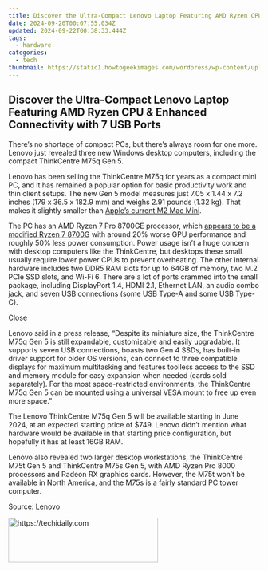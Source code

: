 ```yaml
---
title: Discover the Ultra-Compact Lenovo Laptop Featuring AMD Ryzen CPU & Enhanced Connectivity with 7 USB Ports
date: 2024-09-20T00:07:55.034Z
updated: 2024-09-22T00:38:33.444Z
tags:
  - hardware
categories:
  - tech
thumbnail: https://static1.howtogeekimages.com/wordpress/wp-content/uploads/2024/04/thinkcentre.jpg
---
```


## Discover the Ultra-Compact Lenovo Laptop Featuring AMD Ryzen CPU & Enhanced Connectivity with 7 USB Ports

There’s no shortage of compact PCs, but there’s always room for one more. Lenovo just revealed three new Windows desktop computers, including the compact ThinkCentre M75q Gen 5.

 Lenovo has been selling the ThinkCentre M75q for years as a compact mini PC, and it has remained a popular option for basic productivity work and thin client setups. The new Gen 5 model measures just 7.05 x 1.44 x 7.2 inches (179 x 36.5 x 182.9 mm) and weighs 2.91 pounds (1.32 kg). That makes it slightly smaller than [Apple’s current M2 Mac Mini](https://www.apple.com/mac-mini/).

 The PC has an AMD Ryzen 7 Pro 8700GE processor, which [appears to be a modified Ryzen 7 8700G](https://tools.techidaily.com) with around 20% worse GPU performance and roughly 50% less power consumption. Power usage isn’t a huge concern with desktop computers like the ThinkCentre, but desktops these small usually require lower power CPUs to prevent overheating. The other internal hardware includes two DDR5 RAM slots for up to 64GB of memory, two M.2 PCIe SSD slots, and Wi-Fi 6\. There are a lot of ports crammed into the small package, including DisplayPort 1.4, HDMI 2.1, Ethernet LAN, an audio combo jack, and seven USB connections (some USB Type-A and some USB Type-C).

Close 

 Lenovo said in a press release, “Despite its miniature size, the ThinkCentre M75q Gen 5 is still expandable, customizable and easily upgradable. It supports seven USB connections, boasts two Gen 4 SSDs, has built-in driver support for older OS versions, can connect to three compatible displays for maximum multitasking and features toolless access to the SSD and memory module for easy expansion when needed (cards sold separately). For the most space-restricted environments, the ThinkCentre M75q Gen 5 can be mounted using a universal VESA mount to free up even more space.”

 The Lenovo ThinkCentre M75q Gen 5 will be available starting in June 2024, at an expected starting price of $749\. Lenovo didn’t mention what hardware would be available in that starting price configuration, but hopefully it has at least 16GB RAM.

 Lenovo also revealed two larger desktop workstations, the ThinkCentre M75t Gen 5 and ThinkCentre M75s Gen 5, with AMD Ryzen Pro 8000 processors and Radeon RX graphics cards. However, the M75t won’t be available in North America, and the M75s is a fairly standard PC tower computer.

 Source: [Lenovo](https://shop-links.co/link/?exclusive=1&publisher_slug=itechdaily19598&url=https%3A%2F%2Fnews.lenovo.com%2Fpressroom%2Fpress-releases%2Fai-pc-era-new-thinkcentre-desktops-powered-amd-ryzen-pro-8000-series%2F)

<ins class="adsbygoogle"
     style="display:block"
     data-ad-format="autorelaxed"
     data-ad-client="ca-pub-7571918770474297"
     data-ad-slot="1223367746"></ins>

<ins class="adsbygoogle"
     style="display:block"
     data-ad-client="ca-pub-7571918770474297"
     data-ad-slot="8358498916"
     data-ad-format="auto"
     data-full-width-responsive="true"></ins>



<!-- affiliate ads begin -->
<a href="https://wigfever.sjv.io/c/5597632/2005184/22899" target="_top" id="2005184">
  <img src="//a.impactradius-go.com/display-ad/22899-2005184" border="0" alt="https://techidaily.com" width="300" height="90"/>
</a>
<img height="0" width="0" src="https://wigfever.sjv.io/i/5597632/2005184/22899" style="position:absolute;visibility:hidden;" border="0" />
<!-- affiliate ads end -->

